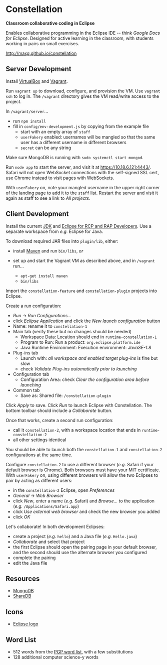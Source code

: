 Constellation
=============

**Classroom collaborative coding in Eclipse**

Enables collaborative programming in the Eclipse IDE -- think *Google Docs for Eclipse*.
Designed for active learning in the classroom, with students working in pairs on small exercises.

http://maxg.github.io/constellation


Server Development
------------------

Install [VirtualBox] and [Vagrant].

  [VirtualBox]: http://www.virtualbox.org/
  [Vagrant]: http://www.vagrantup.com/

Run `vagrant up` to download, configure, and provision the VM. Use `vagrant ssh` to log in. The `/vagrant` directory gives the VM read/write access to the project.

In `/vagrant/server`...

- run `npm install`
- fill in `config/env-development.js` by copying from the example file
  - start with an empty array of `staff`
  - `userFakery` enabled: usernames will be mangled so that the same user has a different username in different browsers
  - `secret` can be any string

Make sure MongoDB is running with `sudo systemctl start mongod`.

Run `node app` to start the server, and visit it at https://10.18.6.121:4443/. Safari will not open WebSocket connections with the self-signed SSL cert, use Chrome instead to visit pages with WebSockets.

With `userFakery` on, note your mangled username in the upper right corner of the landing page to add it to the `staff` list.
Restart the server and visit it again as staff to see a link to *All projects*.


Client Development
------------------

Install the current [JDK] and [Eclipse for RCP and RAP Developers][Eclipse]. Use a separate workspace from *e.g.* Eclipse for Java.

  [JDK]: http://www.oracle.com/technetwork/java/javase/downloads/
  [Eclipse]: http://www.eclipse.org/

To download required JAR files into `plugin/lib`, either:

- install [Maven] and run `bin/libs`, *or*
- set up and start the Vagrant VM as described above, and in `/vagrant` run...
  - `apt-get install maven`
  - `bin/libs`

  [Maven]: http://maven.apache.org/

Import the `constellation-feature` and `constellation-plugin` projects into Eclipse.

Create a run configuration:

- *Run* &rarr; *Run Configurations...*
- click *Eclipse Application* and click the *New launch configuration* button
- Name: rename it to `constellation-1`
- Main tab (verify these but no changes should be needed)
  - Workspace Data: Location should end in `runtime-constellation-1`
  - Program to Run: Run a product: `org.eclipse.platform.ide`
  - Java Runtime Environment: Execution environment: *JavaSE-1.8*
- Plug-ins tab
  - Launch with: *all workspace and enabled target plug-ins* is fine but slow
  - check *Validate Plug-ins automatically prior to launching*
- Configuration tab
  - Configuration Area: check *Clear the configuration area before launching*
- Common tab
  - Save as: Shared file: `/constellation-plugin`

Click *Apply* to save. Click *Run* to launch Eclipse with Constellation. The bottom toolbar should include a *Collaborate* button.

Once that works, create a second run configuration:

- call it `constellation-2`, with a workspace location that ends in `runtime-constellation-2`
- all other settings identical

You should be able to launch both the `constellation-1` and `constellation-2` configurations at the same time.

Configure `constellation-2` to use a different browser (*e.g.* Safari if your default browser is Chrome). Both browsers must have your MIT certificate. With `userFakery` on, using different browsers will allow the two Eclipses to pair by acting as different users:

- in the `constellation-2` Eclipse, open *Preferences*
- *General* &rarr; *Web Browser*
- click *New*, enter a name (*e.g.* Safari) and *Browse...* to the application (*e.g.* `/Applications/Safari.app`)
- click *Use external web browser* and check the new browser you added
- click *OK*

Let's collaborate! In both development Eclipses:

- create a project (*e.g.* `hello`) and a Java file (*e.g.* `Hello.java`)
- *Collaborate* and select that project
- the first Eclipse should open the pairing page in your default browser, and the second should use the alternate browser you configured
- complete the pairing
- edit the Java file


Resources
---------

- [MongoDB](https://docs.mongodb.com/manual/reference/)
- [ShareDB](https://github.com/share/sharedb/)


Icons
-----

- [Eclipse logo](http://www.eclipse.org/artwork/)


Word List
---------

- 512 words from the [PGP word list](https://en.wikipedia.org/wiki/PGP_word_list), with a few substitutions
- 128 additional computer science-y words
